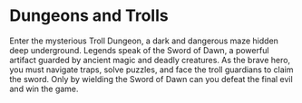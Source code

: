 # Dungeons and Trolls
Enter the mysterious Troll Dungeon, a dark and dangerous maze hidden deep underground. Legends speak of the Sword of Dawn, a powerful artifact guarded by ancient magic and deadly creatures. As the brave hero, you must navigate traps, solve puzzles, and face the troll guardians to claim the sword. Only by wielding the Sword of Dawn can you defeat the final evil and win the game.


